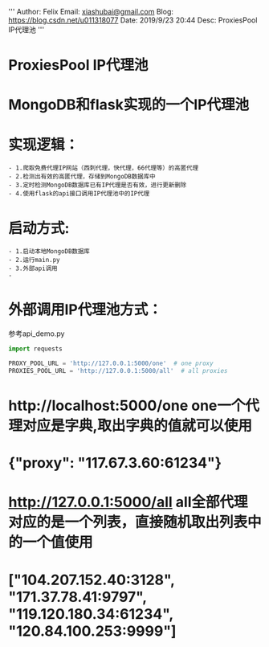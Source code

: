 '''
Author: Felix
Email: xiashubai@gmail.com
Blog: https://blog.csdn.net/u011318077
Date: 2019/9/23 20:44
Desc: ProxiesPool IP代理池
'''

# ProxiesPool IP代理池
# MongoDB和flask实现的一个IP代理池

# 实现逻辑：
    - 1.爬取免费代理IP网站（西刺代理，快代理，66代理等）的高匿代理
    - 2.检测出有效的高匿代理，存储到MongoDB数据库中
    - 3.定时检测MongoDB数据库已有IP代理是否有效，进行更新删除
    - 4.使用flask的api接口调用IP代理池中的IP代理

# 启动方式:
    - 1.启动本地MongoDB数据库
    - 2.运行main.py
    - 3.外部api调用
    -

# 外部调用IP代理池方式：
参考api_demo.py
```python
import requests

PROXY_POOL_URL = 'http://127.0.0.1:5000/one'  # one proxy
PROXIES_POOL_URL = 'http://127.0.0.1:5000/all'  # all proxies

```

# http://localhost:5000/one  one一个代理对应是字典,取出字典的值就可以使用
# {"proxy": "117.67.3.60:61234"}

# http://127.0.0.1:5000/all all全部代理对应的是一个列表，直接随机取出列表中的一个值使用
# ["104.207.152.40:3128", "171.37.78.41:9797", "119.120.180.34:61234", "120.84.100.253:9999"]